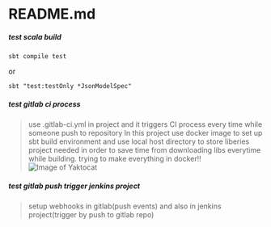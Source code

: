 # README.md
##### test scala build 
```
sbt compile test 
```
or 

```
sbt "test:testOnly *JsonModelSpec"
```

##### test gitlab ci process
> use .gitlab-ci.yml in project and it triggers CI process every time while someone push to repository
In this project use docker image to set up sbt build environment and use local host directory to store liberies project needed in order to save time from downloading libs everytime while building.
> trying to make everything in docker!!
![Image of Yaktocat](http://article.fd.zol-img.com.cn/t_s640x2000/g5/M00/03/03/ChMkJ1XRn7qIVAbsAAF-AuKsabEAAAMxQMXeB0AAX4a192.png)

##### test gitlab push trigger jenkins project
> setup webhooks in gitlab(push events) and also in jenkins project(trigger by push to gitlab repo)

